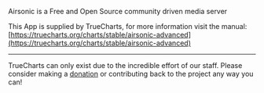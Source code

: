 Airsonic is a Free and Open Source community driven media server

This App is supplied by TrueCharts, for more information visit the manual: [https://truecharts.org/charts/stable/airsonic-advanced](https://truecharts.org/charts/stable/airsonic-advanced)

---

TrueCharts can only exist due to the incredible effort of our staff.
Please consider making a [donation](https://truecharts.org/about/sponsor) or contributing back to the project any way you can!
